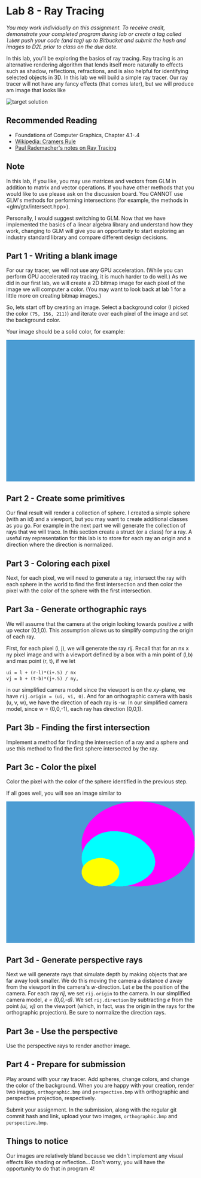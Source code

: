 # Lab 8 - Ray Tracing

*You may work individually on this assignment.
To receive credit, demonstrate your
completed program during lab or create a tag called `lab08` push your
code (and tag) up to Bitbucket and submit the hash and images to D2L prior
to class on the due date.*

In this lab, you’ll be exploring the basics of ray tracing. Ray tracing is an
alternative rendering algorithm that lends itself more naturally to effects such
as shadow, reflections, refractions, and is also helpful for identifying
selected objects in 3D.  In this lab we will build a simple ray tracer.  Our ray
tracer will not have any fancy effects (that comes later), but we will produce
am image that looks like

![target solution](./img/terget-solution.bmp)

## Recommended Reading

* Foundations of Computer Graphics, Chapter 4.1-.4
* [Wikipedia: Cramers Rule](https://en.wikipedia.org/wiki/Cramer%27s_rule)
* [Paul Rademacher's notes on Ray Tracing](https://www.cs.unc.edu/~rademach/xroads-RT/RTarticle.html)

## Note

In this lab, if you like, you may use matrices and vectors from GLM in addition
to matrix and vector operations.  If you have other methods that you would like
to use please ask on the discussion board.  You CANNOT use GLM's methods for
performing intersections (for example, the methods in <glm/gtx/intersect.hpp>).

Personally, I would suggest switching to GLM.  Now that we have implemented the
basics of a linear algebra library and understand how they work, changing to GLM
will give you an opportunity to start exploring an industry standard library and
compare different design decisions.

## Part 1 - Writing a blank image

For our ray tracer, we will not use any GPU acceleration.  (While you can
perform GPU accelerated ray tracing, it is much harder to do well.)  As we did
in our first lab, we will create a 2D bitmap image for each pixel of the image
we will computer a color.  (You may want to look back at lab 1 for a little more
on creating bitmap images.)

So, lets start off by creating an image.  Select a background color (I picked
the color `(75, 156, 211)`) and iterate over each pixel of the image and set the
background color.

Your image should be a solid color, for example:

![solid](./img/solid.bmp)

## Part 2 - Create some primitives

Our final result will render a collection of sphere.  I created a simple sphere
(with an id) and a viewport, but you may want to create additional classes as
you go.  For example in the next part we will generate the collection of rays
that we will trace.  In this section create a struct (or a class) for a ray.  A
useful ray representation for this lab is to store for each ray an origin and a
direction where the direction is normalized.


## Part 3 - Coloring each pixel

Next, for each pixel, we will need to generate a ray, intersect the ray with
each sphere in the world to find the first intersection and then color the pixel
with the color of the sphere with the first intersection.

## Part 3a - Generate orthographic rays

We will assume that the camera at the origin looking towards positive *z* with
up vector (0,1,0).  This assumption allows us to simplify computing the origin
of each ray.

First, for each pixel (i, j), we will generate the ray *rij*.  Recall that for
an nx x ny pixel image and with a viewport defined by a box with a min point of
(l,b) and max point (r, t), if we let

    ui = l + (r-l)*(i+.5) / nx
    vj = b + (t-b)*(j+.5) / ny,

in our simplified camera model since the viewport is on the *xy*-plane, we have
`rij.origin = (ui, vi, 0)`.  And for an orthographic camera with basis (u, v,
w), we have the direction of each ray is *-w*.   In our simplified camera model,
since w = (0,0,-1), each ray has direction (0,0,1).

## Part 3b - Finding the first intersection

Implement a method for finding the intersection of a ray and a sphere and use
this method to find the first sphere intersected by the ray.

## Part 3c - Color the pixel

Color the pixel with the color of the sphere identified in the previous step.

If all goes well, you will see an image similar to

![orthographic](./img/orthographic.bmp)

## Part 3d - Generate perspective rays

Next we will generate rays that simulate depth by making objects that are far
away look smaller.  We do this moving the camera a distance *d* away from the
viewport in the camera's *w*-direction. Let *e* be the position of the camera.
For each ray *rij*, we set `rij.origin` to the camera.  In our simplified camera
model, *e = (0,0,-d)*.  We set `rij.direction`  by subtracting *e* from the
point *(ui, vj)* on the viewport (which, in fact, was the origin in the rays for
the orthographic projection).  Be sure to normalize the direction rays.

## Part 3e - Use the perspective

Use the perspective rays to render another image.

## Part 4 - Prepare for submission

Play around with your ray tracer. Add spheres, change colors, and  change the
color of the background.  When you are happy with your creation, render two
images, `orthographic.bmp` and `perspective.bmp` with orthographic and
perspective projection, respectively.

Submit your assignment. In the submission, along with the regular git commit
hash and link, upload your two images, `orthographic.bmp` and `perspective.bmp`.

## Things to notice

Our images are relatively bland because we didn't implement any visual effects
like shading or reflection... Don't worry, you will have the opportunity to do
that in program 4!
